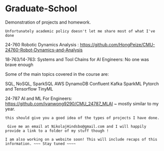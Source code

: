 # Graduate-School
Demonstration of projects and homework. 

` Unfortunately academic policy doesn't let me share most of what I've done `

24-760 Robotic Dynamics Analysis : https://github.com/HongPeize/CMU-24760-Robot-Dynamics-and-Analysis

18-763/14-763: Systems and Tool Chains for AI Engineers: No one was brave enough

Some of the main topics covered in the course are:

SQL, NoSQL, SparkSQL
AWS DynamoDB
Confluent Kafka
SparkML
Pytorch and Tensorflow
TinyML

24-787 AI and ML For Engineers: https://github.com/ivanwong9290/CMU_24787_MLAI ~ mostly similar to my year.

` this should give you a good idea of the types of projects I have done. `

` Give me an email at NikolajHindsbo@gmail.com and I will happily provide a link to a folder of my stuff though !`

` I am also working on a website soon! This will include recaps of this information. ~~~ Stay tuned ~~~~ `
